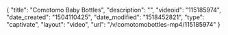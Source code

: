 {
    "title": "Comotomo Baby Bottles",
    "description": "",
    "videoid": "115185974",
    "date_created": "1504110425",
    "date_modified": "1518452821",
    "type": "captivate",
    "layout": "video",
    "url": "\/v\/comotomobottles-mp4\/115185974"
}